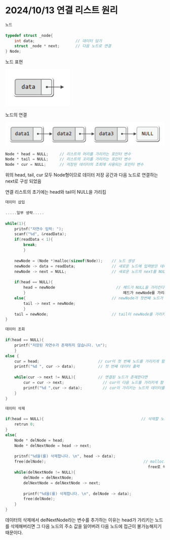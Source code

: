 # 2024/10/13 연결 리스트 원리

```c
노드

typedef struct _node{
	int data;                  // 데이터 담기
	struct _node * next;       // 다음 노드로 연결
} Node;
```

노드 표현

![노드의 표현.PNG](%25EB%2585%25B8%25EB%2593%259C%25EC%259D%2598_%25ED%2591%259C%25ED%2598%2584.png)

노드의 연결

![노드 연결.PNG](%25EB%2585%25B8%25EB%2593%259C_%25EC%2597%25B0%25EA%25B2%25B0.png)

```c
Node * head = NULL;     // 리스트의 머리를 가리키는 포인터 변수
Node * tail = NULL;     // 리스트의 꼬리를 가리키는 포인터 변수
Node * cur = NULL;      // 저장된 데이터의 조회에 사용되는 포인터 변수
```

위의 head, tail, cur 모두 Node형이므로 데이터 저장 공간과 다음 노드로 연결하는 next로 구성 되었음

연결 리스트의 초기에는 head와 tail이 NULL을 가리킴

 

```c
데이터 삽입

.....일부 생략.....

while(1){
	pritnf("자연수 입력: ");
	scanf("%d", &readData);
	if(readData < 1){
		break;
		}
		
	newNode = (Node *)malloc(sizeof(Node));    // 노드 생성
	newNode -> data = readData;                // 새로운 노드에 입력받은 데이터 저장
	newNode -> next = NULL;                    // 새로운 노드의 next를 NULL로 초기화	
	
	if(head == NULL){
		head = newNode                           // 헤드가 NULL을 가리킨다면(newNode가 첫번째 노드라면
		}                                           헤드가 newNode를 가리키게 함
	else{                                      // newNode가 첫번째 노드가 아니라면
		tail -> next = newNode;                     
		}
	tail = newNode;                            // tail이 newNode를 가리키게 함
}
```

```c
데이터 조회

if(head == NULL){                  
	printf("저장된 자연수가 존재하지 않습니다. \n");
	}
else {
	cur = head;                          // cur이 첫 번째 노드를 가리키게 함
	printf("%d ", cur -> data);          // 첫 번째 데이터 출력
	
	while(cur -> next != NULL){          // 연결된 노드가 존재한다면
		cur = cur -> next;                 // cur이 다음 노드를 가리키게 함
		printf("%d ",cur -> data);         // cur이 가리키는 노드의 데이터를 출력
	}
}
```

```c
데이터 삭제

if(head == NULL){                                           // 삭제할 노드가 없을 때
	retrun 0;
}
else{
	Node * delNode = head;                             
	Node * delNextNode = head -> next;
	
	pritnf("%d을(를) 삭제합니다. \n", head -> data);
	free(delNode);                                           // malloc으로 Node를 만들었으므로
	                                                           free로 삭제해야함
	while(delNextNode != NULL){
		delNode = delNextNode;
		delNextNode = delNextNode -> next;
		
		printf("%d을(를) 삭제합니다. \n", delNode -> data);
		free(delNode);
	}
}
```

데이터의 삭제에서 delNextNode라는 변수를 추가하는 이유는 head가 가리키는 노드를 삭제해버리면 그 다음 노드의 주소 값을 잃어버려 다음 노드에 접근이 불가능해지기 때문이다.
